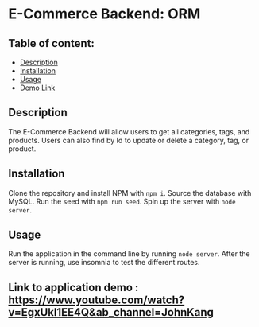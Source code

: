 # E-Commerce Backend: ORM

## Table of content: 
  - [Description](#description)
  - [Installation](#installation)
  - [Usage](#usage)
  - [Demo Link](#link)
 

## Description <a id="description"></a>
The E-Commerce Backend will allow users to get all categories, tags, and products. Users can also find by Id to update or delete a category, tag, or product. 
## Installation <a id="installation"></a>
Clone the repository and install NPM with `npm i`. Source the database with MySQL. Run the seed with `npm run seed`. Spin up the server with `node server`.
## Usage <a id="usage"></a>
Run the application in the command line by running `node server`. After the server is running, use insomnia to test the different routes. 

## Link to application demo <a id="link"></a>: https://www.youtube.com/watch?v=EgxUkl1EE4Q&ab_channel=JohnKang